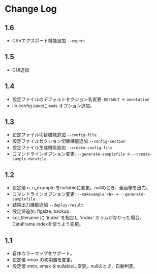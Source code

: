 # Change Log

## 1.6

- CSVエクスポート機能追加 `--export`

## 1.5

- GUI追加

## 1.4

- 設定ファイルのデフォルトセクション名変更: `DEFAULT` -> `annotation`
- lib.config.saveに `mode` オプション追加。

## 1.3

- 設定ファイル切替機能追加 `--config-file`
- 設定ファイルセクション切替機能追加 `--config-section`
- 設定ファイル生成機能追加 `--create-config-file`
- コマンドラインオプション変更: `--generate-samplefile` -> `--create-sample-datafile`

## 1.2

- 設定値 n, n_example をnullableに変更。nullのとき、全画像を出力。
- コマンドラインオプション変更: `--makesample <N>` -> `--generate-samplefile`
- 結果出力機能追加 `--deploy-result`
- 設定値追加: figsize, backup
- col_filename に 'index' を指定し 'index' カラムがなかった場合、DataFrame.indexを使うよう変更。

## 1.1

- 自作カラーマップをサポート。
- 設定値 vmax の初期値を変更。
- 設定値 vmin, vmax をnullableに変更。nullのとき、自動判定。
